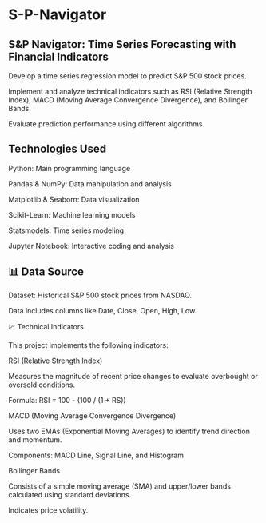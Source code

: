 # S-P-Navigator
## S&P Navigator: Time Series Forecasting with Financial Indicators
Develop a time series regression model to predict S&P 500 stock prices.

Implement and analyze technical indicators such as RSI (Relative Strength Index), MACD (Moving Average Convergence Divergence), and Bollinger Bands.

Evaluate prediction performance using different algorithms.

## Technologies Used

Python: Main programming language

Pandas & NumPy: Data manipulation and analysis

Matplotlib & Seaborn: Data visualization

Scikit-Learn: Machine learning models

Statsmodels: Time series modeling

Jupyter Notebook: Interactive coding and analysis



## 📊 Data Source

Dataset: Historical S&P 500 stock prices from NASDAQ.

Data includes columns like Date, Close, Open, High, Low.

📈 Technical Indicators

This project implements the following indicators:

RSI (Relative Strength Index)

Measures the magnitude of recent price changes to evaluate overbought or oversold conditions.

Formula: RSI = 100 - (100 / (1 + RS))

MACD (Moving Average Convergence Divergence)

Uses two EMAs (Exponential Moving Averages) to identify trend direction and momentum.

Components: MACD Line, Signal Line, and Histogram

Bollinger Bands

Consists of a simple moving average (SMA) and upper/lower bands calculated using standard deviations.

Indicates price volatility.